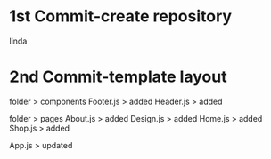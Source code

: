 # 1st Commit-create repository

linda

# 2nd Commit-template layout

folder > components
Footer.js > added
Header.js > added

folder > pages
About.js > added
Design.js > added
Home.js > added
Shop.js > added

App.js > updated
